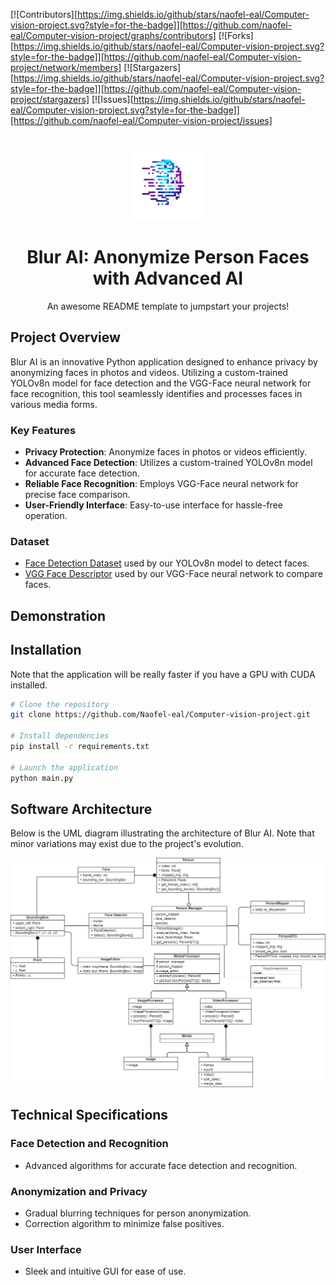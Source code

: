 [![Contributors][https://img.shields.io/github/stars/naofel-eal/Computer-vision-project.svg?style=for-the-badge]][https://github.com/naofel-eal/Computer-vision-project/graphs/contributors]
[![Forks][https://img.shields.io/github/stars/naofel-eal/Computer-vision-project.svg?style=for-the-badge]][https://github.com/naofel-eal/Computer-vision-project/network/members]
[![Stargazers][https://img.shields.io/github/stars/naofel-eal/Computer-vision-project.svg?style=for-the-badge]][https://github.com/naofel-eal/Computer-vision-project/stargazers]
[![Issues][https://img.shields.io/github/stars/naofel-eal/Computer-vision-project.svg?style=for-the-badge]][https://github.com/naofel-eal/Computer-vision-project/issues]

<br />
<div align="center">
  <a href="https://github.com/Naofel-eal/Computer-vision-project/blob/main/resources/logo.png">
    <img src="resources/logo.png" alt="Logo" width="120">
  </a>

  <h1 align="center">Blur AI: Anonymize Person Faces with Advanced AI</h3>

  <p align="center">
    An awesome README template to jumpstart your projects!
  </p>
</div>

## Project Overview
Blur AI is an innovative Python application designed to enhance privacy by anonymizing faces in photos and videos. Utilizing a custom-trained YOLOv8n model for face detection and the VGG-Face neural network for face recognition, this tool seamlessly identifies and processes faces in various media forms.

### Key Features
- **Privacy Protection**: Anonymize faces in photos or videos efficiently.
- **Advanced Face Detection**: Utilizes a custom-trained YOLOv8n model for accurate face detection.
- **Reliable Face Recognition**: Employs VGG-Face neural network for precise face comparison.
- **User-Friendly Interface**: Easy-to-use interface for hassle-free operation.

### Dataset
- [Face Detection Dataset](https://www.kaggle.com/datasets/fareselmenshawii/face-detection-dataset/data) used by our YOLOv8n model to detect faces.
- [VGG Face Descriptor](https://www.robots.ox.ac.uk/~vgg/software/vgg_face/) used by our VGG-Face neural network to compare faces.

## Demonstration


## Installation
Note that the application will be really faster if you have a GPU with CUDA installed.

```bash
# Clone the repository
git clone https://github.com/Naofel-eal/Computer-vision-project.git

# Install dependencies
pip install -r requirements.txt

# Launch the application
python main.py
```

## Software Architecture
Below is the UML diagram illustrating the architecture of Blur AI. Note that minor variations may exist due to the project's evolution.

![UML Architecture Diagram](./resources/UML_diagram.png)

## Technical Specifications
### Face Detection and Recognition
- Advanced algorithms for accurate face detection and recognition.

### Anonymization and Privacy
- Gradual blurring techniques for person anonymization.
- Correction algorithm to minimize false positives.

### User Interface
- Sleek and intuitive GUI for ease of use.
